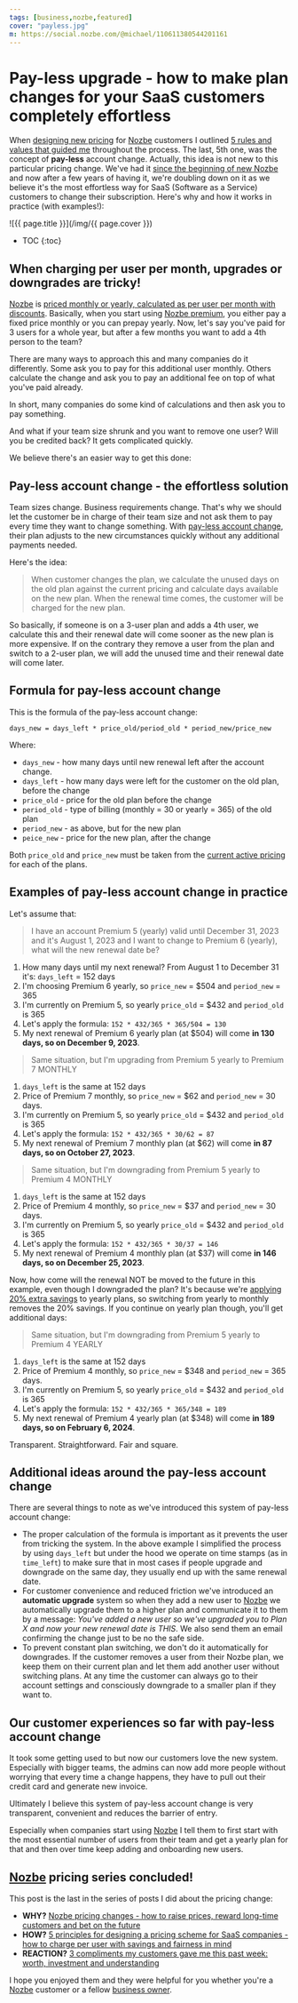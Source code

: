 ```yaml
---
tags: [business,nozbe,featured]
cover: "payless.jpg"
m: https://social.nozbe.com/@michael/110611380544201161
---
```


# Pay-less upgrade - how to make plan changes for your SaaS customers completely effortless

When [designing new pricing](/pricing-new/) for [Nozbe][n] customers I outlined [5 rules and values that guided me](/pricing-how/) throughout the process. The last, 5th one, was the concept of **pay-less** account change. Actually, this idea is not new to this particular pricing change. We've had it [since the beginning of new Nozbe](/pricing/) and now after a few years of having it, we're doubling down on it as we believe it's the most effortless way for SaaS (Software as a Service) customers to change their subscription. Here's why and how it works in practice (with examples!):

<!--More-->

![{{ page.title }}](/img/{{ page.cover }})

* TOC
{:toc}

## When charging per user per month, upgrades or downgrades are tricky!

[Nozbe][n] is [priced monthly or yearly, calculated as per user per month with discounts](/pricing-how). Basically, when you start using [Nozbe premium][nf], you either pay a fixed price monthly or you can prepay yearly. Now, let's say you've paid for 3 users for a whole year, but after a few months you want to add a 4th person to the team?

There are many ways to approach this and many companies do it differently. Some ask you to pay for this additional user monthly. Others calculate the change and ask you to pay an additional fee on top of what you've paid already.

In short, many companies do some kind of calculations and then ask you to pay something.

And what if your team size shrunk and you want to remove one user? Will you be credited back? It gets complicated quickly.

We believe there's an easier way to get this done:

## Pay-less account change - the effortless solution

Team sizes change. Business requirements change. That's why we should let the customer be in charge of their team size and not ask them to pay every time they want to change something. With [pay-less account change](/pricing-how/#rule-5---pay-less-switching-between-plans), their plan adjusts to the new circumstances quickly without any additional payments needed.

Here's the idea:

> When customer changes the plan, we calculate the unused days on the old plan against the current pricing and calculate days available on the new plan. When the renewal time comes, the customer will be charged for the new plan.

So basically, if someone is on a 3-user plan and adds a 4th user, we calculate this and their renewal date will come sooner as the new plan is more expensive. If on the contrary they remove a user from the plan and switch to a 2-user plan, we will add the unused time and their renewal date will come later.

## Formula for pay-less account change

This is the formula of the pay-less account change:

`days_new = days_left * price_old/period_old * period_new/price_new`

Where:

- `days_new` - how many days until new renewal left after the account change.
- `days_left` - how many days were left for the customer on the old plan, before the change
- `price_old` - price for the old plan before the change
- `period_old` - type of billing (monthly = 30 or yearly = 365) of the old plan
- `period_new` - as above, but for the new plan
- `peice_new` - price for the new plan, after the change

Both `price_old` and `price_new` must be taken from the [current active pricing][nf] for each of the plans.

## Examples of pay-less account change in practice

Let's assume that:

> I have an account Premium 5 (yearly) valid until December 31, 2023 and it's August 1, 2023 and I want to change to Premium 6 (yearly), what will the new renewal date be?

1. How many days until my next renewal? From August 1 to December 31 it's: `days_left` = 152 days
2. I'm choosing Premium 6 yearly, so `price_new` = $504 and `period_new` = 365
3. I'm currently on Premium 5, so yearly `price_old` = $432 and `period_old` is 365
4. Let's apply the formula: `152 * 432/365 * 365/504 = 130`
5. My next renewal of Premium 6 yearly plan (at $504) will come **in 130 days, so on December 9, 2023**.

> Same situation, but I'm upgrading from Premium 5 yearly to Premium 7 MONTHLY

1. `days_left` is the same at 152 days
2. Price of Premium 7 monthly, so `price_new` = $62 and `period_new` = 30 days.
3. I'm currently on Premium 5, so yearly `price_old` = $432 and `period_old` is 365
4. Let's apply the formula: `152 * 432/365 * 30/62 = 87`
5. My next renewal of Premium 7 monthly plan (at $62) will come **in 87 days, so on October 27, 2023**.

> Same situation, but I'm downgrading from Premium 5 yearly to Premium 4 MONTHLY

1. `days_left` is the same at 152 days
2. Price of Premium 4 monthly, so `price_new` = $37 and `period_new` = 30 days.
3. I'm currently on Premium 5, so yearly `price_old` = $432 and `period_old` is 365
4. Let's apply the formula: `152 * 432/365 * 30/37 = 146`
5. My next renewal of Premium 4 monthly plan (at $37) will come **in 146 days, so on December 25, 2023**.

Now, how come will the renewal NOT be moved to the future in this example, even though I downgraded the plan? It's because we're [applying 20% extra savings](/pricing-how/#rule-2---savings-for-yearly-payments-at-20) to yearly plans, so switching from yearly to monthly removes the 20% savings. If you continue on yearly plan though, you'll get additional days:

> Same situation, but I'm downgrading from Premium 5 yearly to Premium 4 YEARLY

1. `days_left` is the same at 152 days
2. Price of Premium 4 monthly, so `price_new` = $348 and `period_new` = 365 days.
3. I'm currently on Premium 5, so yearly `price_old` = $432 and `period_old` is 365
4. Let's apply the formula: `152 * 432/365 * 365/348 = 189`
5. My next renewal of Premium 4 yearly plan (at $348) will come **in 189 days, so on February 6, 2024**.

Transparent. Straightforward. Fair and square.

## Additional ideas around the pay-less account change

There are several things to note as we've introduced this system of pay-less account change:

- The proper calculation of the formula is important as it prevents the user from tricking the system. In the above example I simplified the process by using `days_left` but under the hood we operate on time stamps (as in `time_left`) to make sure that in most cases if people upgrade and downgrade on the same day, they usually end up with the same renewal date.
- For customer convenience and reduced friction we've introduced an **automatic upgrade** system so when they add a new user to [Nozbe][n] we automatically upgrade them to a higher plan and communicate it to them by a message: *You've added a new user so we've upgraded you to Plan X and now your new renewal date is THIS*. We also send them an email confirming the change just to be no the safe side.
- To prevent constant plan switching, we don't do it automatically for downgrades. If the customer removes a user from their Nozbe plan, we keep them on their current plan and let them add another user without switching plans. At any time the customer can always go to their account settings and consciously downgrade to a smaller plan if they want to.

## Our customer experiences so far with pay-less account change

It took some getting used to but now our customers love the new system. Especially with bigger teams, the admins can now add more people without worrying that every time a change happens, they have to pull out their credit card and generate new invoice.

Ultimately I believe this system of pay-less account change is very transparent, convenient and reduces the barrier of entry.

Especially when companies start using [Nozbe][n] I tell them to first start with the most essential number of users from their team and get a yearly plan for that and then over time keep adding and onboarding new users.

## [Nozbe][n] pricing series concluded!

This post is the last in the series of posts I did about the pricing change:

* **WHY?** [Nozbe pricing changes - how to raise prices, reward long-time customers and bet on the future](/pricing-new/)
* **HOW?** [5 principles for designing a pricing scheme for SaaS companies - how to charge per user with savings and fairness in mind](/pricing-how/)
* **REACTION?** [3 compliments my customers gave me this past week: worth, investment and understanding](/compliments/)

I hope you enjoyed them and they were helpful for you whether you're a [Nozbe][n] customer or a fellow [business owner](/business/).

[nf]: https://nozbe.com/free?c=michaelteam

[n]: https://michael.gratis/nozbe
[np]: https://michael.gratis/nozbepersonal